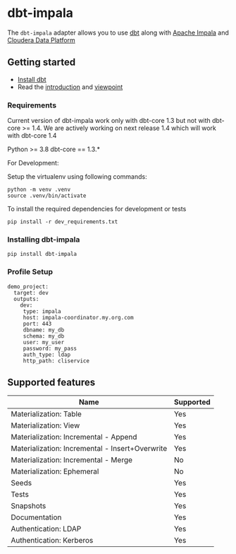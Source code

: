 # dbt-impala

The `dbt-impala` adapter allows you to use [dbt](https://www.getdbt.com/) along with [Apache Impala](https://impala.apache.org/) and [Cloudera Data Platform](https://cloudera.com)


## Getting started

- [Install dbt](https://docs.getdbt.com/docs/installation)
- Read the [introduction](https://docs.getdbt.com/docs/introduction/) and [viewpoint](https://docs.getdbt.com/docs/about/viewpoint/)

### Requirements

Current version of dbt-impala work only with dbt-core 1.3 but not with dbt-core >= 1.4.
We are actively working on next release 1.4 which will work with dbt-core 1.4

Python >= 3.8
dbt-core == 1.3.*

For Development:

Setup the virtualenv using following commands:
```
python -m venv .venv
source .venv/bin/activate
```

To install the required dependencies for development or tests
```
pip install -r dev_requirements.txt
```

### Installing dbt-impala

`pip install dbt-impala`

### Profile Setup

```
demo_project:
  target: dev
  outputs:
    dev:
     type: impala
     host: impala-coordinator.my.org.com
     port: 443
     dbname: my_db
     schema: my_db
     user: my_user
     password: my_pass
     auth_type: ldap
     http_path: cliservice
```

## Supported features
| Name | Supported |
|------|-----------|
|Materialization: Table|Yes|
|Materialization: View|Yes|
|Materialization: Incremental - Append|Yes|
|Materialization: Incremental - Insert+Overwrite|Yes|
|Materialization: Incremental - Merge|No|
|Materialization: Ephemeral|No|
|Seeds|Yes|
|Tests|Yes|
|Snapshots|Yes|
|Documentation|Yes|
|Authentication: LDAP|Yes|
|Authentication: Kerberos|Yes|
